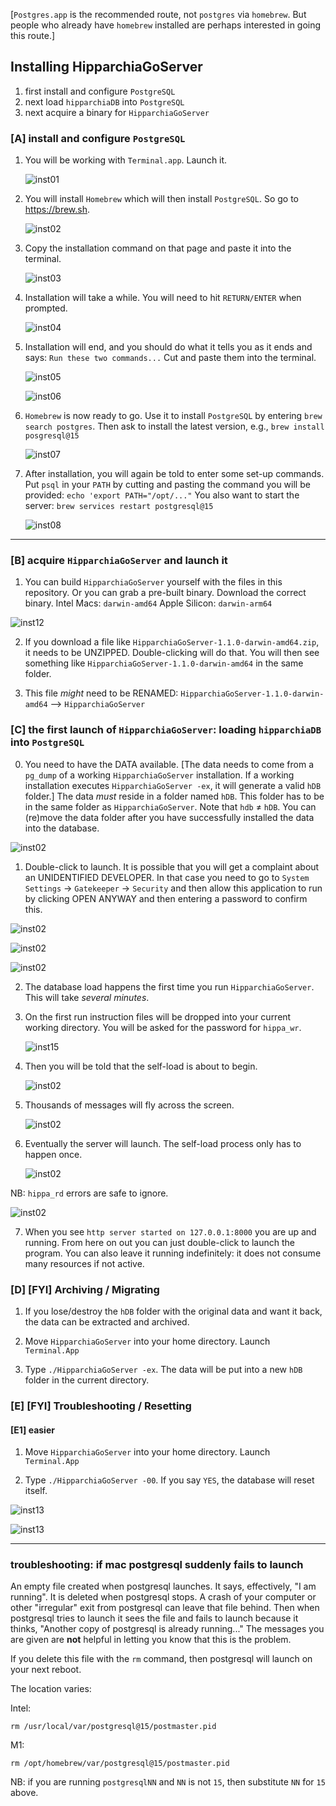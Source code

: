 [`Postgres.app` is the recommended route, not `postgres` via `homebrew`. 
But people who already have `homebrew` installed are perhaps interested in going this route.]

## Installing HipparchiaGoServer

1. first install and configure `PostgreSQL`
1. next load `hipparchiaDB` into `PostgreSQL`
1. next acquire a binary for `HipparchiaGoServer`

### [A] install and configure `PostgreSQL`

1. You will be working with `Terminal.app`. Launch it.

   ![inst01](./gitimg/macos_homebrew/01_terminal.png)

2. You will install `Homebrew` which will then install `PostgreSQL`. So go to https://brew.sh.

   ![inst02](./gitimg/macos_homebrew/02_brew.png)

3. Copy the installation command on that page and paste it into the terminal.

   ![inst03](./gitimg/macos_homebrew/03_install_brew.png)

4. Installation will take a while. You will need to hit `RETURN/ENTER` when prompted.
   
   ![inst04](./gitimg/macos_homebrew/04_install_confirm.png)

5. Installation will end, and you should do what it tells you as it ends and says: `Run these two commands...` Cut and paste them into the terminal.
 
   ![inst05](./gitimg/macos_homebrew/05_install_ends.png)

   ![inst06](./gitimg/macos_homebrew/06_add_to_path.png)

6. `Homebrew` is now ready to go. Use it to install `PostgreSQL` by entering `brew search postgres`. Then ask to install the latest version, e.g., `brew install posgresql@15`

   ![inst07](./gitimg/macos_homebrew/07_install_psql.png)

7. After installation, you will again be told to enter some set-up commands. Put `psql` in your `PATH` by cutting and pasting the command you will be provided: `echo 'export PATH="/opt/..."`
You also want to start the server: `brew services restart postgresql@15`

   ![inst08](./gitimg/macos_homebrew/08_psqlpath_and_start.png)

--- 


### [B] acquire `HipparchiaGoServer` and launch it

1. You can build `HipparchiaGoServer` yourself with the files in this repository. Or you can grab a pre-built binary. Download the correct binary. Intel Macs: `darwin-amd64` Apple Silicon: `darwin-arm64`

![inst12](./gitimg/windows/16_getbinary.png)

2. If you download a file like `HipparchiaGoServer-1.1.0-darwin-amd64.zip`, it needs to be UNZIPPED. Double-clicking will do that. You will then see something like `HipparchiaGoServer-1.1.0-darwin-amd64` in the same folder.

3. This file *might* need to be RENAMED: `HipparchiaGoServer-1.1.0-darwin-amd64` --> `HipparchiaGoServer`

### [C] the first launch of `HipparchiaGoServer`: loading `hipparchiaDB` into `PostgreSQL`

0. You need to have the DATA available. [The data needs to come from a `pg_dump` of a working `HipparchiaGoServer` installation. If a working installation executes `HipparchiaGoServer -ex`, it will generate a valid `hDB` folder.]
   The data *must* reside in a folder named `hDB`. This folder has to be in the same folder as `HipparchiaGoServer`. Note that `hdb` ≠ `hDB`.
   You can (re)move the data folder after you have successfully installed the data into the database.

![inst02](./gitimg/macos_posgresapp/04_data_is_ready.png)

1. Double-click to launch. It is possible that you will get a complaint about an UNIDENTIFIED DEVELOPER.
   In that case you need to go to `System Settings` -> `Gatekeeper` -> `Security` and then allow this application to run
   by clicking OPEN ANYWAY and then entering a password to confirm this.

![inst02](./gitimg/macos_posgresapp/04a_firstrun_unidentified.png)

![inst02](./gitimg/macos_posgresapp/04b_firstrun_gatekeeper.png)

![inst02](./gitimg/macos_posgresapp/04c_firstrun_permission.png)

2. The database load happens the first time you run `HipparchiaGoServer`. This will take *several minutes*.

3. On the first run instruction files will be dropped into your current working directory. You will be asked for the password for `hippa_wr`.

   ![inst15](./gitimg/macos_posgresapp/04_firstrun.png)

4. Then you will be told that the self-load is about to begin.

   ![inst02](./gitimg/macos_posgresapp/05_selfload.png)

5. Thousands of messages will fly across the screen.

   ![inst02](./gitimg/macos_posgresapp/05b_loading_in_progress.png)

6. Eventually the server will launch. The self-load process only has to happen once.

   ![inst02](./gitimg/macos_posgresapp/06_selfload_done.png)

NB: `hippa_rd` errors are safe to ignore.

![inst02](./gitimg/macos_posgresapp/06b_selfload_done.png)

7. When you see `http server started on 127.0.0.1:8000` you are up and running. From here on out you can just double-click
   to launch the program. You can also leave it running indefinitely: it does not consume many resources if not active.

### [D] [FYI] Archiving / Migrating

1. If you lose/destroy the `hDB` folder with the original data and want it back, the data can be extracted and archived.

2. Move `HipparchiaGoServer` into your home directory. Launch `Terminal.App`

3. Type `./HipparchiaGoServer -ex`. The data will be put into a new `hDB` folder in the current directory.

### [E] [FYI] Troubleshooting / Resetting

#### [E1] easier

1. Move `HipparchiaGoServer` into your home directory. Launch `Terminal.App`

2. Type `./HipparchiaGoServer -00`. If you say `YES`, the database will reset itself.

![inst13](./gitimg/macos_posgresapp/07a_selfreset.png)

![inst13](./gitimg/macos_posgresapp/07b_selfreset_done.png)

---

### troubleshooting: if mac postgresql suddenly fails to launch

An empty file created when postgresql launches. It says, effectively, "I am running".
It is deleted when postgresql stops.
A crash of your computer or other "irregular" exit from postgresql can leave that file behind.
Then when postgresql tries to launch it sees the file and fails to launch because it thinks,
"Another copy of postgresql is already running..." The messages you are given are **not** helpful
in letting you know that this is the problem.

If you delete this file with the `rm` command, then postgresql will launch on your next reboot.

The location varies:

Intel:

`rm /usr/local/var/postgresql@15/postmaster.pid`

M1:

`rm /opt/homebrew/var/postgresql@15/postmaster.pid`

NB: if you are running `postgresqlNN` and `NN` is not `15`, then substitute `NN` for `15` above.